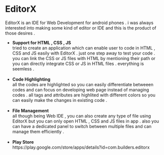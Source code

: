 # EditorX


EditorX is an IDE for Web Development for android phones . i was always interested into making some kind of editor or IDE and this is the product of those desires . 
<ul>
<li><b>Support for HTML , CSS , JS </b><br></li>
tried to create an application which can enable user to code in HTML , CSS and JS easily with EditorX . just one step away to test your code . 
you can link the CSS or JS files with HTML by mentioning their path or you can directly integrate CSS or JS in HTML files . everything is seemless . 
<br>
<br>
<li><b>Code Highlighting</b><br></li>
all the codes are highlighted so you can easily differentiate betweeen codes and can focus on developing web page instead of managing codes . 
all tags and attributes are highlited with different colors so you can easily make the changes in existing code . 
<br>
<br>
<li><b>File Management</b><br></li>
all though being Web IDE , you can also create any type of file using EditorX but you can only open HTML , CSS and JS files in app . 
also you can have a dedicated panel to switch between multiple files and can manage them efficiently . 
<br>
<br>
<li><b>Play Store</b><br></li>
https://play.google.com/store/apps/details?id=com.builders.editorx
</ul>
